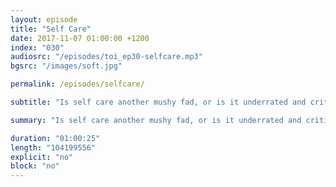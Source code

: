 ```yaml
---
layout: episode
title: "Self Care"
date: 2017-11-07 01:00:00 +1200
index: "030"
audiosrc: "/episodes/toi_ep30-selfcare.mp3"
bgsrc: "/images/soft.jpg"

permalink: /episodes/selfcare/

subtitle: "Is self care another mushy fad, or is it underrated and critical to our lives? Does it mean staying in bed and binge watching TV or does it mean going outside for a run? Or both? How do we care for ourselves in this tumultuous world?"

summary: "Is self care another mushy fad, or is it underrated and critical to our lives? Does it mean staying in bed and binge watching TV or does it mean going outside for a run? Or both? How do we care for ourselves in this tumultuous world?"

duration: "01:00:25"
length: "104199556"
explicit: "no"
block: "no" 
---
```

